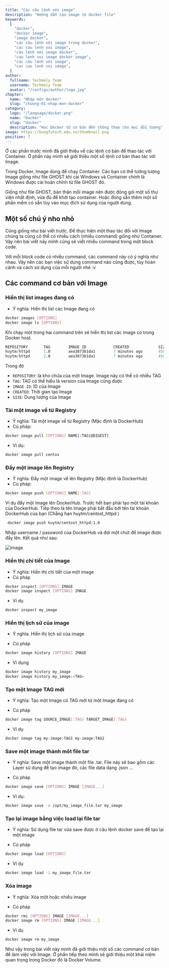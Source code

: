```yaml
---
title: "Các câu lệnh với image"
description: "Hướng dẫn tạo image từ docker file"
keywords:
  [
    "docker",
    "docker image",
    "image docker",
    "các câu lệnh với image trong docker",
    "cac cau lenh voi image",
    "câu lệnh với image docker",
    "cau lenh voi image docker image",
    "các câu lệnh với image",
    "cac cau lenh voi image",
  ]
author:
  fullname: Techmely Team
  username: Techmely Team
  avatar: "/configs/author/logo.jpg"
chapter:
  name: "Nhập môn docker"
  slug: "chuong-01-nhap-mon-docker"
category:
  logo: "/language/docker.png"
  name: "Docker"
  slug: "docker"
  description: "Học Docker từ cơ bản đến thông thạo cho mọi đối tượng"
image: https://kungfutech.edu.vn/thumbnail.png
position: 7
---
```


Ở các phần trước mình đã giới thiệu về các lệnh cơ bản để thao tác với Container. Ở phần này mình sẽ giới thiệu một số lệnh cơ bản thao tác với Image.

Trong Docker, Image dùng để chạy Container. Các bạn có thể tưởng tượng Image giống như file GHOST khi cài Windows và Container chính là Windows được cài hoàn chỉnh từ file GHOST đó.

Giống như file GHOST, bản thân mỗi image nên được đóng gói một số thư viện nhất định, vừa đủ để khởi tạo container. Hoặc đóng sẵn thêm một số phần mềm có sẵn tùy vào mục đích sử dụng của người dùng.

## Một số chú ý nho nhỏ

Cũng giống như bài viết trước. Để thực hiện một thao tác đối với Image chúng ta cũng có thể có nhiều cách (nhiều command) giống như Container. Vậy nên bài viết này mình cũng sẽ viết nhiều command trong một block code.

Với mỗi block code có nhiều command, các command này có ý nghĩa như nhau. Vậy nên các bạn việc sử dụng command nào cũng được, tùy hoàn cảnh và cách sử dụng của mỗi người nhé :v

## Các command cơ bản với Image

### Hiển thị list images đang có

- Ý nghĩa: Hiển thị list các Image đang có

```bash
docker images [OPTIONS]
docker image ls [OPTIONS]
```

Khi chạy một trong hai command trên sẽ hiển thị list các image có trong Docker host.

```s
REPOSITORY       TAG        IMAGE ID            CREATED             SIZE
huytm/httpd      1.0        aea3873b1da1        7 minutes ago       458MB
huytm/httpd      2.0        aea3873b1da1        7 minutes ago       458MB
```

Trong đó

- `REPOSITORY`: là kho chứa của một Image. Image này có thể có nhiều TAG
- `TAG`: TAG có thể hiểu là version của Image cũng được
- `IMAGE ID`: ID của Image
- `CREATED`: Thời gian tạo Image
- `SIZE`: Dung lượng của Image

### Tải một image về từ Registry

- Ý nghĩa: Tải một image về từ Registry (Mặc định là DockerHub)
- Cú pháp:

```bash
docker image pull [OPTIONS] NAME[:TAG|@DIGEST]
```

- Ví dụ:

```bash
docker image pull centos
```

### Đẩy một image lên Registry

- Ý nghĩa: Đẩy một image về lên Registry (Mặc định là DockerHub)
- Cú pháp:

```bash
docker image push [OPTIONS] NAME[:TAG]
```

Ví dụ đẩy một image lên DockerHub. Trước hết bạn phải tạo một tài khoản của DockerHub. Tiếp theo là tên Image phải bắt đầu bởi tên tài khoản DockerHub của bạn (Chẳng hạn huytm/centost_httpd )

```bash
 docker image push huytm/centost_httpd:1.0
```

Nhập username / password của DockerHub và đợi một chút để image được đẩy lên. Kết quả như sau:

![image](https://user-images.githubusercontent.com/29374426/118496411-4ea99200-b74e-11eb-900f-764d66f0fe28.png)

### Hiển thị chi tiết của Image

- Ý nghĩa: Hiển thị chi tiết của một image
- Cú pháp

```bash
docker inspect [OPTIONS] IMAGE
docker image inspect [OPTIONS] IMAGE
```

- Ví dụ

```bash
docker inspect my_image
```

### Hiển thị lịch sử của image

- Ý nghĩa: Hiển thị lịch sử của image

- Cú pháp

```bash
docker image history [OPTIONS] IMAGE
```

- Ví dụng

```bash
docker image history my_image
docker image history my_image:<TAG>
```

### Tạo một Image TAG mới

- Ý nghĩa: Tạo một Image có TAG mới từ một Image đang có

- Cú pháp

```bash
docker image tag SOURCE_IMAGE[:TAG] TARGET_IMAGE[:TAG]
```

- Ví dụ

```bash
docker image tag my-image:TAG1 my-image:TAG2
```

### Save một image thành môt file tar

- Ý nghĩa: Save một image thành một file .tar. File này sẽ bao gồm các Layer sử dụng để tạo image đó, các file data dạng .json …

- Cú pháp

```bash
docker image save [OPTIONS] IMAGE [IMAGE...]
```

- Ví dụ:

```bash
docker image save -o /opt/my_image_file.tar my_image
```

### Tạo lại image bằng việc load lại file tar

- Ý nghĩa: Sử dụng file tar vừa save được ở câu lệnh docker save để tạo lại một image

- Cú pháp

```bash
docker image load [OPTIONS]
```

- Ví dụ

```bash
docker image load -i my_image_file.tar
```

### Xóa image

- Ý nghĩa: Xóa một hoặc nhiều image

- Cú pháp

```bash
docker rmi [OPTIONS] IMAGE [IMAGE...]
docker image rm [OPTIONS] IMAGE [IMAGE...]
```

- Ví dụ

```bash
docker image rm my_image
```

Như vậy trong bài viết này mình đã giới thiệu một số các command cơ bản để làm việc với Image. Ở phần tiếp theo mình sẽ giới thiệu một khái niệm quan trọng trong Docker đó là Docker Volume.
